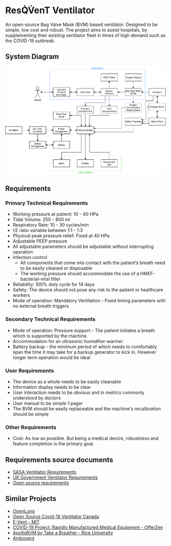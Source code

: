 # ResQ̇V̇enT Ventilator
An open-source Bag Valve Mask (BVM) based ventilator. Designed to be simple, low cost and robust. The project aims to assist hospitals, by supplementing their existing ventilator fleet in times of high demand such as the COVID-19 outbreak.

## System Diagram
![ResQ̇V̇enT System Diagram](/ResQVent_system_diagram.png)

## Requirements
### Primary Technical Requirements
* Working pressure at patient: 10 - 40 HPa
* Tidal Volume: 250 - 800 ml
* Respiratory Rate: 10 - 30 cycles/min
* I:E ratio variable between 1:1 - 1:3
* Physical peak pressure relief: Fixed at 40 HPa
* Adjustable PEEP pressure
* All adjustable parameters should be adjustable without interrupting operation
* Infection control
  * All components that come into contact with the patient’s breath need to be easily cleaned or disposable
  * The working pressure should accommodate the use of a HMEF-bacterial-viral filter
* Reliability: 100% duty cycle for 14 days
* Safety: The device should not pose any risk to the patient or healthcare workers
* Mode of operation: Mandatory Ventilation - Fixed timing parameters with no external breath triggers

### Secondary Technical Requirements
* Mode of operation: Pressure support - The patient initiates a breath which is supported by the machine.
* Accommodation for an ultrasonic humidifier-warmer
* Battery backup - the minimum period of which needs to comfortably span the time it may take for a backup generator to kick in. However longer term operation would be ideal

### User Requirements
* The device as a whole needs to be easily cleanable
* Information display needs to be clear
* User interaction needs to be obvious and in metrics commonly understood by doctors
* User manual to be simple 1 pager
* The BVM should be easily replaceable and the machine's recalibration should be simple

### Other Requirements
* Cost: As low as possible. But being a medical device, robustness and feature completion is the primary goal.

## Requirements source documents
* [SASA Ventilator Requirements](https://drive.google.com/file/d/1E5HM6Y5oINCTi7c1G11EO2v6UM-miFut/view?usp=sharing)
* [UK Government Ventilator Requirements ](https://www.gov.uk/government/publications/coronavirus-covid-19-ventilator-supply-specification/rapidly-manufactured-ventilator-system-specification)
* [Open source requirements](https://docs.google.com/document/d/1FNPwrQjB1qW1330s5-S_-VB0vDHajMWKieJRjINCNeE/edit?fbclid=IwAR3ugu1SGMsacwKi6ycAKJFOMduInSO4WVM8rgmC4CgMJY6cKaGBNR14mpM)

## Similar Projects
* [OpenLung](https://gitlab.com/TrevorSmale/OSV-OpenLung/-/tree/master)
* [Open Source Covid-19 Ventilator Canada](https://open-source-covid-19-ventilator-canada.mn.co/)
* [E-Vent - MIT](https://e-vent.mit.edu/)
* [COVID-19 Project: Rapidly Manufactured Medical Equipment - OfferZen](https://www.offerzen.com/blog/covid-19-project-rapidly-manufactured-medical-equipment)
* [ApolloBVM by Take a Breather - Rice University](https://news.rice.edu/2020/03/27/ventilator-costing-less-than-300-developed-by-rice-university-and-metric-technologies/)
* [Ambovent](https://github.com/AmboVent/AmboVent)
